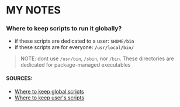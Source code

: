 # MY NOTES

### Where to keep scripts to run it globally?
 - if these scripts are dedicated to a user: `$HOME/bin`
 - if these scripts are for everyone: `/usr/local/bin/`
 > NOTE: dont use `/usr/bin`, `/sbin`, nor `/bin`. These directories are dedicated for package-managed executables



 #### SOURCES:
 - [Where to keep global scripts](https://askubuntu.com/questions/465109/where-should-i-put-my-script-so-that-i-can-run-it-by-a-direct-command)
 - [Where to keep user's scripts](https://askubuntu.com/questions/465109/where-should-i-put-my-script-so-that-i-can-run-it-by-a-direct-command/465113#465113)
 